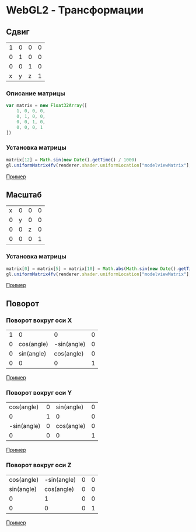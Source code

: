 # WebGL2 - Трансформации

## Сдвиг

| | | | |
|-|-|-|-|
|1|0|0|0|
|0|1|0|0|
|0|0|1|0|
|x|y|z|1|

### Описание матрицы

```javascript
var matrix = new Float32Array([
    1, 0, 0, 0,
    0, 1, 0, 0,
    0, 0, 1, 0,
    0, 0, 0, 1
])
```

### Установка матрицы

```javascript
matrix[12] = Math.sin(new Date().getTime() / 1000)
gl.uniformMatrix4fv(renderer.shader.uniformLocation["modelviewMatrix"], false, matrix)
```

[Пример](https://mrgobus.github.io/webgl2_experiments/transformations/translate.html)

## Масштаб

| | | | |
|-|-|-|-|
|x|0|0|0|
|0|y|0|0|
|0|0|z|0|
|0|0|0|1|

### Установка матрицы

```javascript
matrix[0] = matrix[5] = matrix[10] = Math.abs(Math.sin(new Date().getTime() / 1000))
gl.uniformMatrix4fv(renderer.shader.uniformLocation["modelviewMatrix"], false, matrix)
```

[Пример](https://mrgobus.github.io/webgl2_experiments/transformations/scale.html)

## Поворот

### Поворот вокруг оси X

| |          |           | |
|-|----------|-----------|-|
|1|         0|          0|0|
|0|cos(angle)|-sin(angle)|0|
|0|sin(angle)| cos(angle)|0|
|0|         0|          0|1|

[Пример](https://mrgobus.github.io/webgl2_experiments/transformations/rotate_x.html)

### Поворот вокруг оси Y

|           | |          | |
|-----------|-|----------|-|
| cos(angle)|0|sin(angle)|0|
|          0|1|         0|0|
|-sin(angle)|0|cos(angle)|0|
|          0|0|         0|1|

[Пример](https://mrgobus.github.io/webgl2_experiments/transformations/rotate_y.html)

### Поворот вокруг оси Z

|           |           | | |
|-----------|-----------|-|-|
| cos(angle)|-sin(angle)|0|0|
| sin(angle)| cos(angle)|0|0|
|          0|          1|0|0|
|          0|          0|0|1|

[Пример](https://mrgobus.github.io/webgl2_experiments/transformations/rotate_z.html)
